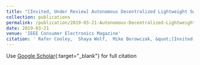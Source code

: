 ```yaml
---
title: "[Invited, Under Review] Autonomous Decentralized Lightweight Swarms"
collection: publications
permalink: /publication/2019-03-21-Autonomous-Decentralized-Lightweight-Swarms
date: 2019-03-21
venue: 'IEEE Consumer Electronics Magazine'
citation: ' Rafer Cooley,  Shaya Wolf,  Mike Borowczak, &quot;[Invited, Under Review] Autonomous Decentralized Lightweight Swarms.&quot; IEEE Consumer Electronics Magazine, 2019.'
---
```

Use [Google Scholar](https://scholar.google.com/scholar?q=[Invited,+Under+Review]+Autonomous+Decentralized+Lightweight+Swarms){:target="_blank"} for full citation